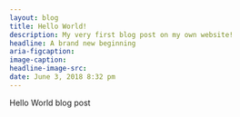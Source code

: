 ```yaml
---
layout: blog
title: Hello World!
description: My very first blog post on my own website!
headline: A brand new beginning
aria-figcaption: 
image-caption: 
headline-image-src: 
date: June 3, 2018 8:32 pm
---
```


Hello World blog post